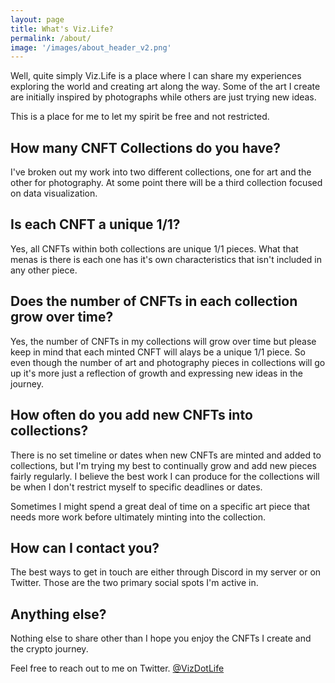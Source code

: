 ```yaml
---
layout: page
title: What's Viz.Life?
permalink: /about/
image: '/images/about_header_v2.png'
---
```

Well, quite simply Viz.Life is a place where I can share my experiences exploring the world and creating art along the way. Some of the art I create are initially inspired by photographs while others are just trying new ideas. 

This is a place for me to let my spirit be free and not restricted. 

## How many CNFT Collections do you have?
I've broken out my work into two different collections, one for art and the other for photography. At some point there will be a third collection focused on data visualization. 

## Is each CNFT a unique 1/1? 
Yes, all CNFTs within both collections are unique 1/1 pieces. What that menas is there is each one has it's own characteristics that isn't included in any other piece. 

## Does the number of CNFTs in each collection grow over time? 
Yes, the number of CNFTs in my collections will grow over time but please keep in mind that each minted CNFT will alays be a unique 1/1 piece. So even though the number of art and photography pieces in collections will go up it's more just a reflection of growth and expressing new ideas in the journey. 

## How often do you add new CNFTs into collections?
There is no set timeline or dates when new CNFTs are minted and added to collections, but I'm trying my best to continually grow and add new pieces fairly regularly. I believe the best work I can produce for the collections will be when I don't restrict myself to specific deadlines or dates. 

Sometimes I might spend a great deal of time on a specific art piece that needs more work before ultimately minting into the collection.  

## How can I contact you?
The best ways to get in touch are either through Discord in my server or on Twitter. Those are the two primary social spots I'm active in. 

## Anything else?
Nothing else to share other than I hope you enjoy the CNFTs I create and the crypto journey. 

Feel free to reach out to me on Twitter. [@VizDotLife](https://twitter.com/vizdotlife) 
